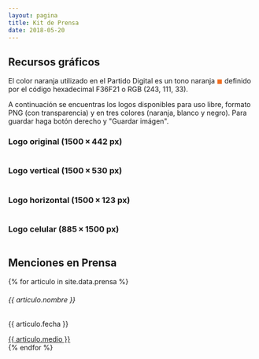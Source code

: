 ```yaml
---
layout: pagina
title: Kit de Prensa
date: 2018-05-20
---
```


<div class="container">
    <section>
        <h2>Recursos gráficos</h2>
        <p>El color naranja utilizado en el Partido Digital es un tono naranja <span style="color: #f36f21;">&#9724;</span> definido por el código hexadecimal F36F21 o RGB (243, 111, 33).</p>
        <p>A continuación se encuentras los logos disponibles para uso libre, formato PNG (con transparencia) y en tres colores (naranja, blanco y negro). Para guardar haga botón derecho y "Guardar imágen".</p>
        <div class="row container">
            <h3>Logo original (1500 × 442 px)</h3>
            <div class="col-md-4">
                <div class="card">
                    <div class="card-block">
                        <img src="https://recursos.partidodigital.org.uy/assets/img/logo_original.png" alt="" class="img-fluid">
                    </div>
                </div>
            </div>
            <div class="col-md-4">
                <div class="card">
                    <div class="card-block">
                        <img src="https://recursos.partidodigital.org.uy/assets/img/logo_original_negro.png" alt="" class="img-fluid">
                    </div>
                </div>
            </div>
            <div class="col-md-4">
                <div class="card card-inverse">
                    <div class="card-block">
                        <img src="https://recursos.partidodigital.org.uy/assets/img/logo_original_blanco.png" alt="" class="img-fluid">
                    </div>
                </div>
            </div>
        </div>
        <div class="row container">
            <h3>Logo vertical (1500 × 530 px)</h3>
            <div class="col-md-4">
                <div class="card">
                    <div class="card-block">
                        <img src="https://recursos.partidodigital.org.uy/assets/img/logo_vertical.png" alt="" class="img-fluid">
                    </div>
                </div>
            </div>
            <div class="col-md-4">
                <div class="card">
                    <div class="card-block">
                        <img src="https://recursos.partidodigital.org.uy/assets/img/logo_vertical_negro.png" alt="" class="img-fluid">
                    </div>
                </div>
            </div>
            <div class="col-md-4">
                <div class="card card-inverse">
                    <div class="card-block">
                        <img src="https://recursos.partidodigital.org.uy/assets/img/logo_vertical_blanco.png" alt="" class="img-fluid">
                    </div>
                </div>
            </div>
        </div>
        <div class="row container">
            <h3>Logo horizontal (1500 × 123 px)</h3>
            <div class="col-md-4">
                <div class="card">
                    <div class="card-block">
                        <img src="https://recursos.partidodigital.org.uy/assets/img/logo_horizontal.png" alt="" class="img-fluid">
                    </div>
                </div>
            </div>
            <div class="col-md-4">
                <div class="card">
                    <div class="card-block">
                        <img src="https://recursos.partidodigital.org.uy/assets/img/logo_horizontal_negro.png" alt="" class="img-fluid">
                    </div>
                </div>
            </div>
            <div class="col-md-4">
                <div class="card card-inverse">
                    <div class="card-block">
                        <img src="https://recursos.partidodigital.org.uy/assets/img/logo_horizontal_blanco.png" alt="" class="img-fluid">
                    </div>
                </div>
            </div>
        </div>
        <div class="row container">
            <h3>Logo celular (885 × 1500 px)</h3>
            <div class="col-md-2">
                <div class="card">
                    <div class="card-block">
                        <img src="https://recursos.partidodigital.org.uy/assets/img/logo_cel.png" alt="" class="img-fluid">
                    </div>
                </div>
            </div>
            <div class="col-md-2">
                <div class="card">
                    <div class="card-block">
                        <img src="https://recursos.partidodigital.org.uy/assets/img/logo_cel_negro.png" alt="" class="img-fluid">
                    </div>
                </div>
            </div>
            <div class="col-md-2">
                <div class="card card-inverse">
                    <div class="card-block">
                        <img src="https://recursos.partidodigital.org.uy/assets/img/logo_cel_blanco.png" alt="" class="img-fluid">
                    </div>
                </div>
            </div>
        </div>
    </section>
    <section>
        <h2 class="mb-2">Menciones en Prensa</h2>
        <div class="card-columns">
        {% for articulo in site.data.prensa %}
            <div class="card">
                <div class="card-block">
                    <h6 class="card-subtitle text-muted">{{ articulo.nombre }}</h6>
                    <p class="card-text">{{ articulo.fecha }}</p>
                    <a target="_blank" href="{{ articulo.link }}" class="card-link">{{ articulo.medio }}</a>
                </div>
            </div>
        {% endfor %}     
        </div>
    </section>
</div>
